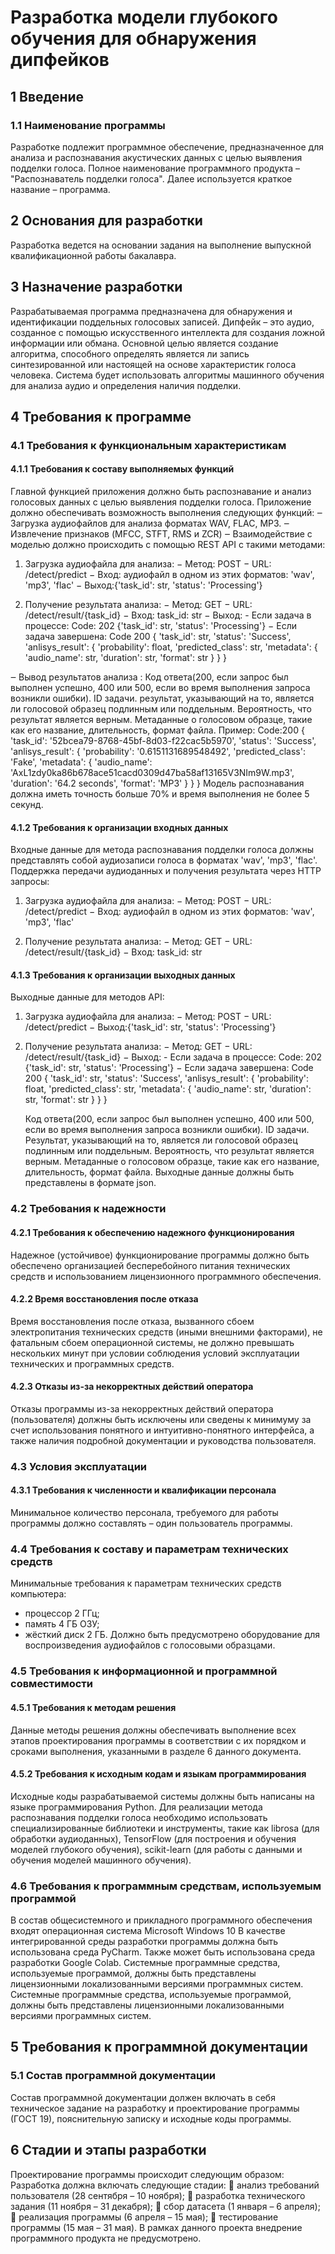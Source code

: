 # Разработка модели глубокого обучения для обнаружения дипфейков

## 1 Введение
### 1.1 Наименование программы
Разработке подлежит программное обеспечение, предназначенное для анализа и распознавания акустических данных с целью выявления подделки голоса. Полное наименование программного продукта – "Распознаватель подделки голоса". Далее используется краткое название – программа.

## 2 Основания для разработки
Разработка ведется на основании задания на выполнение выпускной квалификационной работы бакалавра.

## 3 Назначение разработки
Разрабатываемая программа предназначена для обнаружения и идентификации поддельных голосовых записей. Дипфейк – это аудио, созданное с помощью искусственного интеллекта для создания ложной информации или обмана. Основной целью является создание алгоритма, способного определять является ли запись синтезированной или настоящей на основе характеристик голоса человека. Система будет использовать алгоритмы машинного обучения для анализа аудио и определения наличия подделки.

## 4 Требования к программе
### 4.1 Требования к функциональным характеристикам
#### 4.1.1 Требования к составу выполняемых функций
Главной функцией приложения должно быть распознавание и анализ голосовых данных с целью выявления подделки голоса.
Приложение должно обеспечивать возможность выполнения следующих функций:
‒	Загрузка аудиофайлов для анализа форматах WAV, FLAC, MP3. 
‒	Извлечение признаков (MFCC, STFT, RMS и ZCR)
‒	Взаимодействие с моделью должно происходить с помощью REST API c такими методами:
1. Загрузка аудиофайла для анализа:
    − Метод: POST
    − URL: /detect/predict
    − Вход: аудиофайл  в одном из этих форматов: 'wav', 'mp3', 'flac'
    − Выход:{'task_id': str, 'status': 'Processing'}

2. Получение результата анализа:
    − Метод: GET
    − URL: /detect/result/{task_id}
    − Вход: task_id: str
    − Выход:
        - Если задача в процессе: 
	Code: 202
{'task_id': str, 'status': 'Processing'}
        − Если задача завершена: 
	Code 200
{
'task_id': str, 
'status': 'Success', 
'anlisys_result': {
'probability': float, 
'predicted_class': str, 
'metadata': {
'audio_name': str, 
'duration': str, 
'format': str
}
}
}

‒	Вывод результатов анализа : Код ответа(200, если запрос был выполнен успешно, 400 или 500, если во время выполнения запроса возникли ошибки). ID задачи.  результат, указывающий на то, является ли голосовой образец подлинным или поддельным. Вероятность, что результат является верным. Метаданные о голосовом образце, такие как его название, длительность, формат файла.
Пример:
Code:200
{
'task_id': '52bcea79-8768-45bf-8d03-f22cac5b5970', 
'status': 'Success', 
'anlisys_result': {
'probability': '0.6151131689548492', 
'predicted_class': 'Fake', 
'metadata': {
'audio_name': 'AxL1zdy0ka86b678ace51cacd0309d47ba58af13165V3NIm9W.mp3', 
'duration': '64.2 seconds', 
'format': 'MP3'
}
}
}
Модель распознавания должна иметь точность больше 70% и время выполнения не более 5 секунд. 

#### 4.1.2 Требования к организации входных данных
Входные данные для метода распознавания подделки голоса должны представлять собой аудиозаписи голоса в форматах 'wav', 'mp3', 'flac'. 
Поддержка передачи аудиоданных и получения результата через HTTP запросы:
1. Загрузка аудиофайла для анализа:
    − Метод: POST
    − URL: /detect/predict
    − Вход: аудиофайл в одном из этих форматов: 'wav', 'mp3', 'flac'

2. Получение результата анализа:
    − Метод: GET
    − URL: /detect/result/{task_id}
    − Вход: task_id: str



#### 4.1.3 Требования к организации выходных данных
Выходные данные для методов API:
1. Загрузка аудиофайла для анализа:
    − Метод: POST
    − URL: /detect/predict
    − Выход:{'task_id': str, 'status': 'Processing'}

2. Получение результата анализа:
    − Метод: GET
    − URL: /detect/result/{task_id}
    − Выход:
        - Если задача в процессе: 
	Code: 202
{'task_id': str, 'status': 'Processing'}
        − Если задача завершена: 
	Code 200
{
'task_id': str, 
'status': 'Success', 
'anlisys_result': {
'probability': float, 
'predicted_class': str, 
'metadata': {
'audio_name': str, 
'duration': str, 
'format': str
}
}
}

	Код ответа(200, если запрос был выполнен успешно, 400 или 500, если во время выполнения запроса возникли ошибки). 
	ID задачи.  	
	Результат, указывающий на то, является ли голосовой образец подлинным или поддельным. 
	Вероятность, что результат является верным. 
	Метаданные о голосовом образце, такие как его название, длительность, формат файла.
	Выходные данные должны быть представлены в формате json. 


### 4.2 Требования к надежности
#### 4.2.1 Требования к обеспечению надежного функционирования
Надежное (устойчивое) функционирование программы должно быть обеспечено организацией бесперебойного питания технических средств и использованием лицензионного программного обеспечения.

#### 4.2.2 Время восстановления после отказа
Время восстановления после отказа, вызванного сбоем электропитания технических средств (иными внешними факторами), не фатальным сбоем операционной системы, не должно превышать нескольких минут при условии соблюдения условий эксплуатации технических и программных средств.

#### 4.2.3 Отказы из-за некорректных действий оператора
Отказы программы из-за некорректных действий оператора (пользователя) должны быть исключены или сведены к минимуму за счет использования понятного и интуитивно-понятного интерфейса, а также наличия подробной документации и руководства пользователя.

### 4.3 Условия эксплуатации
#### 4.3.1 Требования к численности и квалификации персонала
Минимальное количество персонала, требуемого для работы программы должно составлять – один пользователь программы.

### 4.4 Требования к составу и параметрам технических средств
Минимальные требования к параметрам технических средств компьютера:
-	процессор 2 ГГц;
-	память 4 ГБ ОЗУ;
-	жёсткий диск 2 ГБ.
	Должно быть предусмотрено оборудование для воспроизведения аудиофайлов с голосовыми образцами.


### 4.5 Требования к информационной и программной совместимости
#### 4.5.1 Требования к методам решения
Данные методы решения должны обеспечивать выполнение всех этапов проектирования программы в соответствии с их порядком и сроками выполнения, указанными в разделе 6 данного документа.

#### 4.5.2 Требования к исходным кодам и языкам программирования
Исходные коды разрабатываемой системы должны быть написаны на языке программирования Python. Для реализации метода распознавания подделки голоса необходимо использовать специализированные библиотеки и инструменты, такие как librosa (для обработки аудиоданных), TensorFlow (для построения и обучения моделей глубокого обучения), scikit-learn (для работы с данными и обучения моделей машинного обучения).

### 4.6 Требования к программным средствам, используемым программой
В состав общесистемного и прикладного программного обеспечения 
входят операционная система Microsoft Windows 10
В качестве интегрированной среды разработки программы должна быть использована среда PyCharm. Также может быть использована среда разработки Google Colab. Системные программные средства, используемые программой, должны быть представлены лицензионными локализованными версиями программных систем.
Системные программные средства, используемые программой, должны быть представлены лицензионными локализованными версиями программных систем.

## 5 Требования к программной документации
### 5.1 Состав программной документации

Состав программной документации должен включать в себя техническое задание на разработку и проектирование программы (ГОСТ 19), пояснительную записку и исходные коды программы.

## 6 Стадии и этапы разработки
Проектирование программы происходит следующим образом:
Разработка должна включать следующие стадии: 
	анализ требований пользователя (28 сентября – 10 ноября); 
	разработка технического задания (11 ноября – 31 декабря); 
	сбор датасета (1 января – 6 апреля);
	реализация программы (6 апреля – 15 мая);
	тестирование программы (15 мая – 31 мая).
В рамках данного проекта внедрение программного продукта не предусмотрено.


